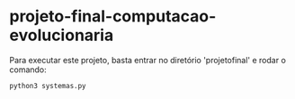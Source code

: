 # projeto-final-computacao-evolucionaria

Para executar este projeto, basta entrar no diretório 'projetofinal' e rodar o comando:

```
python3 systemas.py
```
